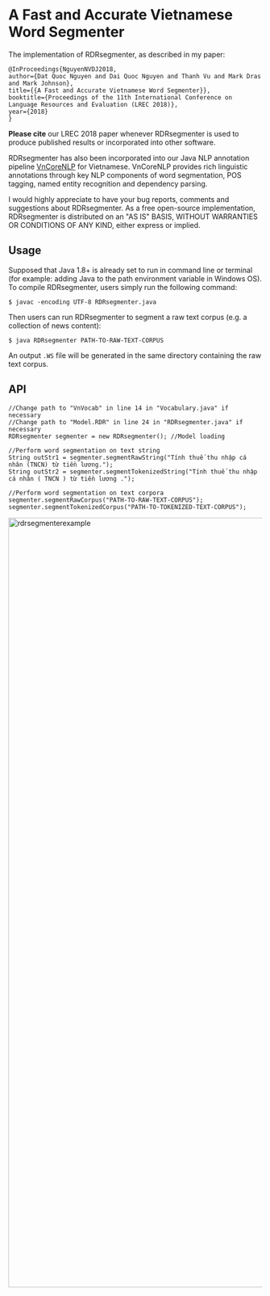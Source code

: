 # A Fast and Accurate Vietnamese Word Segmenter

The implementation of RDRsegmenter, as described in my paper:

	@InProceedings{NguyenNVDJ2018,
	author={Dat Quoc Nguyen and Dai Quoc Nguyen and Thanh Vu and Mark Dras and Mark Johnson},
	title={{A Fast and Accurate Vietnamese Word Segmenter}},
	booktitle={Proceedings of the 11th International Conference on Language Resources and Evaluation (LREC 2018)},
	year={2018}
	}

**Please cite** our LREC 2018 paper whenever RDRsegmenter is used to produce published results or incorporated into other software. 

RDRsegmenter has also been incorporated into our Java NLP annotation pipeline [VnCoreNLP](https://github.com/vncorenlp/VnCoreNLP) for Vietnamese. VnCoreNLP provides rich linguistic annotations through key NLP components of word segmentation, POS tagging, named entity recognition and dependency parsing.

I would highly appreciate to have your bug reports, comments and suggestions about RDRsegmenter. As a free open-source implementation, RDRsegmenter is distributed on an "AS IS" BASIS, WITHOUT WARRANTIES OR CONDITIONS OF ANY KIND, either express or implied.

## Usage

Supposed that Java 1.8+ is already set to run in command line or terminal (for example: adding Java to the path environment variable in Windows OS). To compile RDRsegmenter, users simply run the following command:

	$ javac -encoding UTF-8 RDRsegmenter.java

Then users can run RDRsegmenter to segment a raw text corpus (e.g. a collection of news content):

	$ java RDRsegmenter PATH-TO-RAW-TEXT-CORPUS

An output `.WS` file will be generated in the same directory containing the raw text corpus.

## API

	//Change path to "VnVocab" in line 14 in "Vocabulary.java" if necessary
	//Change path to "Model.RDR" in line 24 in "RDRsegmenter.java" if necessary
	RDRsegmenter segmenter = new RDRsegmenter(); //Model loading
	
	//Perform word segmentation on text string
	String outStr1 = segmenter.segmentRawString("Tính thuế thu nhập cá nhân (TNCN) từ tiền lương.");
	String outStr2 = segmenter.segmentTokenizedString("Tính thuế thu nhập cá nhân ( TNCN ) từ tiền lương .");

	//Perform word segmentation on text corpora
	segmenter.segmentRawCorpus("PATH-TO-RAW-TEXT-CORPUS");
	segmenter.segmentTokenizedCorpus("PATH-TO-TOKENIZED-TEXT-CORPUS");

<img width="1524" alt="rdrsegmenterexample" src="https://user-images.githubusercontent.com/2412555/37248300-b5104726-2522-11e8-89e6-587278e70a18.png">
